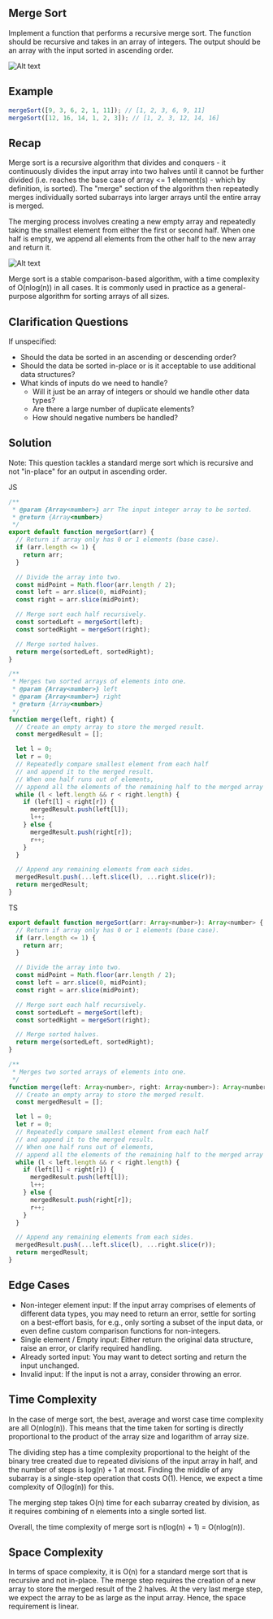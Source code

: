 ## Merge Sort

Implement a function that performs a recursive merge sort. The function should be recursive and takes in an array of integers. The output should be an array with the input sorted in ascending order.

![Alt text](merge-sort-input-output.png)

## Example

```js
mergeSort([9, 3, 6, 2, 1, 11]); // [1, 2, 3, 6, 9, 11]
mergeSort([12, 16, 14, 1, 2, 3]); // [1, 2, 3, 12, 14, 16]
```

## Recap

Merge sort is a recursive algorithm that divides and conquers - it continuously divides the input array into two halves until it cannot be further divided (i.e. reaches the base case of array <= 1 element(s) - which by definition, is sorted). The "merge" section of the algorithm then repeatedly merges individually sorted subarrays into larger arrays until the entire array is merged.

The merging process involves creating a new empty array and repeatedly taking the smallest element from either the first or second half. When one half is empty, we append all elements from the other half to the new array and return it.

![Alt text](merge-sort-explanation.png)

Merge sort is a stable comparison-based algorithm, with a time complexity of O(nlog(n)) in all cases. It is commonly used in practice as a general-purpose algorithm for sorting arrays of all sizes.

## Clarification Questions

If unspecified:

- Should the data be sorted in an ascending or descending order?
- Should the data be sorted in-place or is it acceptable to use additional data structures?
- What kinds of inputs do we need to handle?
  - Will it just be an array of integers or should we handle other data types?
  - Are there a large number of duplicate elements?
  - How should negative numbers be handled?

## Solution

Note: This question tackles a standard merge sort which is recursive and not "in-place" for an output in ascending order.

JS

```js
/**
 * @param {Array<number>} arr The input integer array to be sorted.
 * @return {Array<number>}
 */
export default function mergeSort(arr) {
  // Return if array only has 0 or 1 elements (base case).
  if (arr.length <= 1) {
    return arr;
  }

  // Divide the array into two.
  const midPoint = Math.floor(arr.length / 2);
  const left = arr.slice(0, midPoint);
  const right = arr.slice(midPoint);

  // Merge sort each half recursively.
  const sortedLeft = mergeSort(left);
  const sortedRight = mergeSort(right);

  // Merge sorted halves.
  return merge(sortedLeft, sortedRight);
}

/**
 * Merges two sorted arrays of elements into one.
 * @param {Array<number>} left
 * @param {Array<number>} right
 * @return {Array<number>}
 */
function merge(left, right) {
  // Create an empty array to store the merged result.
  const mergedResult = [];

  let l = 0;
  let r = 0;
  // Repeatedly compare smallest element from each half
  // and append it to the merged result.
  // When one half runs out of elements,
  // append all the elements of the remaining half to the merged array
  while (l < left.length && r < right.length) {
    if (left[l] < right[r]) {
      mergedResult.push(left[l]);
      l++;
    } else {
      mergedResult.push(right[r]);
      r++;
    }
  }

  // Append any remaining elements from each sides.
  mergedResult.push(...left.slice(l), ...right.slice(r));
  return mergedResult;
}
```

TS

```js
export default function mergeSort(arr: Array<number>): Array<number> {
  // Return if array only has 0 or 1 elements (base case).
  if (arr.length <= 1) {
    return arr;
  }

  // Divide the array into two.
  const midPoint = Math.floor(arr.length / 2);
  const left = arr.slice(0, midPoint);
  const right = arr.slice(midPoint);

  // Merge sort each half recursively.
  const sortedLeft = mergeSort(left);
  const sortedRight = mergeSort(right);

  // Merge sorted halves.
  return merge(sortedLeft, sortedRight);
}

/**
 * Merges two sorted arrays of elements into one.
 */
function merge(left: Array<number>, right: Array<number>): Array<number> {
  // Create an empty array to store the merged result.
  const mergedResult = [];

  let l = 0;
  let r = 0;
  // Repeatedly compare smallest element from each half
  // and append it to the merged result.
  // When one half runs out of elements,
  // append all the elements of the remaining half to the merged array
  while (l < left.length && r < right.length) {
    if (left[l] < right[r]) {
      mergedResult.push(left[l]);
      l++;
    } else {
      mergedResult.push(right[r]);
      r++;
    }
  }

  // Append any remaining elements from each sides.
  mergedResult.push(...left.slice(l), ...right.slice(r));
  return mergedResult;
}
```

## Edge Cases

- Non-integer element input: If the input array comprises of elements of different data types, you may need to return an error, settle for sorting on a best-effort basis, for e.g., only sorting a subset of the input data, or even define custom comparison functions for non-integers.
- Single element / Empty input: Either return the original data structure, raise an error, or clarify required handling.
- Already sorted input: You may want to detect sorting and return the input unchanged.
- Invalid input: If the input is not a array, consider throwing an error.

## Time Complexity

In the case of merge sort, the best, average and worst case time complexity are all O(nlog(n)). This means that the time taken for sorting is directly proportional to the product of the array size and logarithm of array size.

The dividing step has a time complexity proportional to the height of the binary tree created due to repeated divisions of the input array in half, and the number of steps is log(n) + 1 at most. Finding the middle of any subarray is a single-step operation that costs O(1). Hence, we expect a time complexity of O(log(n)) for this.

The merging step takes O(n) time for each subarray created by division, as it requires combining of n elements into a single sorted list.

Overall, the time complexity of merge sort is n(log(n) + 1) = O(nlog(n)).

## Space Complexity

In terms of space complexity, it is O(n) for a standard merge sort that is recursive and not in-place. The merge step requires the creation of a new array to store the merged result of the 2 halves. At the very last merge step, we expect the array to be as large as the input array. Hence, the space requirement is linear.
